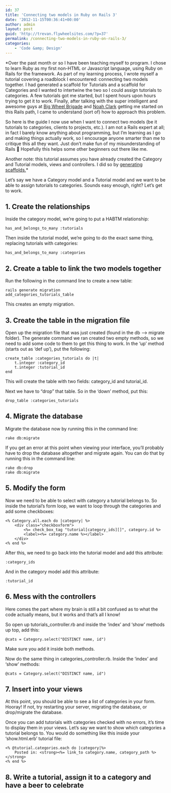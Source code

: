 ```yaml
---
id: 37
title: 'Connecting two models in Ruby on Rails 3'
date: '2012-11-15T00:36:41+00:00'
author: admin
layout: post
guid: 'http://trevan.flywheelsites.com/?p=37'
permalink: /connecting-two-models-in-ruby-on-rails-3/
categories:
    - 'Code &amp; Design'
---
```


\*Over the past month or so I have been teaching myself to program. I chose to learn Ruby as my first non-HTML or Javascript language, using Ruby on Rails for the framework. As part of my learning process, I wrote myself a tutorial covering a roadblock I encountered: connecting two models together. I had generated a scaffold for Tutorials and a scaffold for Categories and I wanted to intertwine the two so I could assign tutorials to categories. A few tutorials got me started, but I spent hours upon hours trying to get it to work. Finally, after talking with the super intelligent and awesome guys at [Big Wheel Brigade](http://bigwheelbrigade.com "Talented Ruby on Rails developers") and [Noah Clark](http://noahc.net) getting me started on this Rails path, I came to understand (sort of) how to approach this problem.

So here is the guide I now use when I want to connect two models (be it tutorials to categories, clients to projects, etc.). I am not a Rails expert at all; in fact I barely know anything about programming, but I’m learning as I go and making things actually work, so I encourage anyone smarter than me to critique this all they want. Just don’t make fun of my misunderstanding of Rails 🙂 Hopefully this helps some other beginners out there like me.

Another note: this tutorial assumes you have already created the Category and Tutorial models, views and controllers. I did so by [generating scaffolds.](http://viget.com/extend/rails-3-generators-scaffolding "Generating Scaffolds")\*

Let’s say we have a Category model and a Tutorial model and we want to be able to assign tutorials to categories. Sounds easy enough, right? Let’s get to work.

## 1. Create the relationships

Inside the category model, we’re going to put a HABTM relationship:

```
has_and_belongs_to_many :tutorials

```

Then inside the tutorial model, we’re going to do the exact same thing, replacing tutorials with categories:

```
has_and_belongs_to_many :categories

```

## 2. Create a table to link the two models together

Run the following in the command line to create a new table:

```
rails generate migration
add_categories_tutorials_table

```

This creates an empty migration.

## 3. Create the table in the migration file

Open up the migration file that was just created (found in the db –&gt; migrate folder). The generate command we ran created two empty methods, so we need to add some code to them to get this thing to work. In the ‘up’ method (starts out as ‘def up’), put the following:

```
create_table :categories_tutorials do |t|
    t.integer :category_id
    t.integer :tutorial_id
end

```

This will create the table with two fields: category\_id and tutorial\_id.

Next we have to “drop” that table. So in the ‘down’ method, put this:

```
drop_table :categories_tutorials

```

## 4. Migrate the database

Migrate the database now by running this in the command line:

```
rake db:migrate

```

If you get an error at this point when viewing your interface, you’ll probably have to drop the database altogether and migrate again. You can do that by running this in the command line:

```
rake db:drop
rake db:migrate

```

## 5. Modify the form

Now we need to be able to select with category a tutorial belongs to. So inside the tutorial’s form loop, we want to loop through the categories and add some checkboxes:

```
<% Category.all.each do |category| %>
    <div class="checkboxform">
        <%= check_box_tag "tutorial[category_ids][]", category.id %>
        <label><%= category.name %></label>
    </div>
<% end %>

```

After this, we need to go back into the tutorial model and add this attribute:

```
:category_ids

```

And in the category model add this attribute:

```
:tutorial_id

```

## 6. Mess with the controllers

Here comes the part where my brain is still a bit confused as to what the code actually means, but it works and that’s all I know!

So open up tutorials\_controller.rb and inside the ‘index’ and ‘show’ methods up top, add this:

```
@cats = Category.select("DISTINCT name, id")

```

Make sure you add it inside both methods.

Now do the same thing in categories\_controller.rb. Inside the ‘index’ and ‘show’ methods:

```
@cats = Category.select("DISTINCT name, id")

```

## 7. Insert into your views

At this point, you should be able to see a list of categories in your form. Hooray! If not, try restarting your server, migrating the database, or drop/migrate the database.

Once you can add tutorials with categories checked with no errors, it’s time to display them in your views. Let’s say we want to show which categories a tutorial belongs to. You would do something like this inside your ‘show.html.erb’ tutorial file:

```
<% @tutorial.categories.each do |category|%>
    Posted in: <strong><%= link_to category.name, category_path %></strong>
<% end %>

```

## 8. Write a tutorial, assign it to a category and have a beer to celebrate